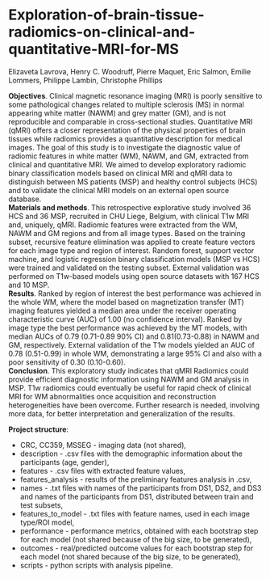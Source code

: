 # Exploration-of-brain-tissue-radiomics-on-clinical-and-quantitative-MRI-for-MS
  
Elizaveta Lavrova, Henry C. Woodruff,  Pierre Maquet, Eric Salmon, Emilie Lommers, Philippe Lambin, Christophe Phillips  
  
<b>Objectives</b>. Clinical magnetic resonance imaging (MRI) is poorly sensitive to some pathological changes related to multiple sclerosis (MS) in normal appearing white matter (NAWM) and grey matter (GM), and is not reproducible and comparable in cross-sectional studies. Quantitative MRI (qMRI) offers a closer representation of the physical properties of brain tissues while radiomics provides a quantitative description for medical images. The goal of this study is to investigate the diagnostic value of radiomic features in white matter (WM), NAWM, and GM, extracted from clinical and quantitative MRI. We aimed to develop exploratory radiomic binary classification models based on clinical MRI and qMRI data to distinguish between MS patients (MSP) and healthy control subjects (HCS) and to validate the clinical MRI models on an external open source database.  
<b>Materials and methods</b>. This retrospective explorative study involved 36 HCS and 36 MSP, recruited in CHU Liege, Belgium, with clinical T1w MRI and, uniquely, qMRI. Radiomic features were extracted from the WM, NAWM and GM regions and from all image types. Based on the training subset, recursive feature elimination was applied to create feature vectors for each image type and region of interest. Random forest, support vector machine, and logistic regression binary classification models (MSP vs HCS) were trained and validated on the testing subset. External validation was performed on T1w-based models using open source datasets with 167 HCS and 10 MSP.  
<b>Results</b>. Ranked by region of interest the best performance was achieved in the whole WM, where the model based on magnetization transfer (MT) imaging features yielded a median area under the receiver operating characteristic curve (AUC) of 1.00 (no confidence interval). Ranked by image type the best performance was achieved by the MT models, with median AUCs of 0.79 (0.71-0.89 90% CI) and 0.81(0.73-0.88) in NAWM and GM, respectively. External validation of the T1w models yielded an AUC of 0.78 (0.51-0.99) in whole WM, demonstrating a large 95% CI and also with a poor sensitivity of 0.30 (0.10-0.60).  
<b>Conclusion</b>. This exploratory study indicates that qMRI Radiomics could provide efficient diagnostic information using NAWM and GM analysis in MSP. T1w radiomics could eventually be useful for rapid check of clinical MRI for WM abnormalities once acquisition and reconstruction heterogeneities have been overcome. Further research is needed, involving more data, for better interpretation and generalization of the results.  

<b>Project structure</b>:  
* CRC, CC359, MSSEG - imaging data (not shared),  
* description - .csv files with the demographic information about the participants (age, gender),  
* features - .csv files with extracted feature values,    
* features_analysis - results of the preliminary features analysis in .csv,
* names - .txt files with names of the participants from DS1, DS2, and DS3 and names of the participants from DS1, distributed between train and test subsets,  
* features_to_model - .txt files with feature names, used in each image type/ROI model,  
* performance - performance metrics, obtained with each bootstrap step for each model (not shared because of the big size, to be generated),  
* outcomes - real/predicted outcome values for each bootstrap step for each model (not shared  because of the big size, to be generated),  
* scripts - python scripts with analysis pipeline.
